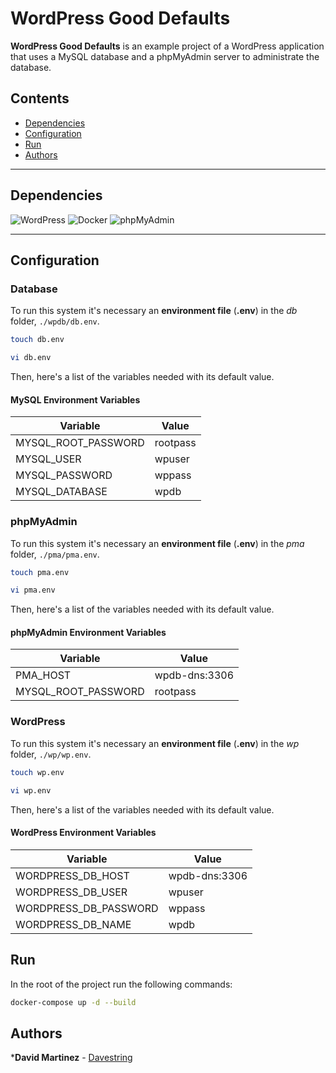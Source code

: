 # WordPress Good Defaults

**WordPress Good Defaults** is an example project of a WordPress application that uses a MySQL database and a phpMyAdmin server to administrate the database.

## Contents

- [Dependencies](#dependencies)
- [Configuration](#configuration)
- [Run](#run)
- [Authors](#Authors)

---

## Dependencies

![WordPress](https://img.shields.io/badge/wordpress-+5-black.svg)
![Docker](https://img.shields.io/badge/docker-+19-blue.svg)
![phpMyAdmin](https://img.shields.io/badge/phpMyAdmin-+5-orange.svg)

---

## Configuration

### Database

To run this system it's necessary an **environment file** (**.env**) in the *db* folder, `./wpdb/db.env`.

``` bash
touch db.env
```

``` bash
vi db.env
```

Then, here's a list of the variables needed with its default value.

#### MySQL Environment Variables

| Variable             | Value                  |
|----------------------|------------------------|
| MYSQL_ROOT_PASSWORD  | rootpass               |
| MYSQL_USER           | wpuser                 |
| MYSQL_PASSWORD       | wppass                 |
| MYSQL_DATABASE       | wpdb                   |

### phpMyAdmin

To run this system it's necessary an **environment file** (**.env**) in the *pma* folder, `./pma/pma.env`.

``` bash
touch pma.env
```

``` bash
vi pma.env
```

Then, here's a list of the variables needed with its default value.

#### phpMyAdmin Environment Variables

| Variable             | Value                  |
|----------------------|------------------------|
| PMA_HOST             | wpdb-dns:3306          |
| MYSQL_ROOT_PASSWORD  | rootpass               |

### WordPress

To run this system it's necessary an **environment file** (**.env**) in the *wp* folder, `./wp/wp.env`.

``` bash
touch wp.env
```

``` bash
vi wp.env
```

Then, here's a list of the variables needed with its default value.

#### WordPress Environment Variables

| Variable                 | Value                  |
|--------------------------|------------------------|
| WORDPRESS_DB_HOST        | wpdb-dns:3306          |
| WORDPRESS_DB_USER        | wpuser                 |
| WORDPRESS_DB_PASSWORD    | wppass                 |
| WORDPRESS_DB_NAME        | wpdb                   |

## Run

In the root of the project run the following commands:

```bash
docker-compose up -d --build
```

## Authors

***David Martinez** - [Davestring](https://github.com/Davestring)